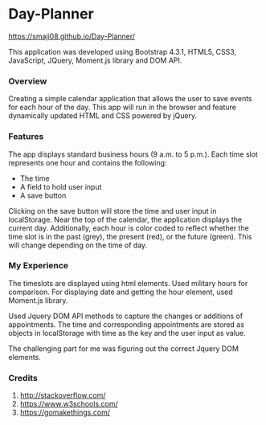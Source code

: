 # Day-Planner
https://smaji08.github.io/Day-Planner/

This application was developed using Bootstrap 4.3.1, HTML5, CSS3, JavaScript, JQuery, Moment.js library and DOM API.

### Overview
Creating a simple calendar application that allows the user to save events for each hour of the day. This app will run in the browser and feature dynamically updated HTML and CSS powered by jQuery.

### Features
The app displays standard business hours (9 a.m. to 5 p.m.). Each time slot represents one hour and contains the following:

- The time
- A field to hold user input
- A save button

Clicking on the save button will store the time and user input in localStorage.
Near the top of the calendar, the application displays the current day. Additionally, each hour is color coded to reflect whether the time slot is in the past (grey), the present (red), or the future (green). This will change depending on the time of day.

### My Experience
The timeslots are displayed using html elements. Used military hours for comparison. For displaying date and getting the hour element, used Moment.js library.

Used Jquery DOM API methods to capture the changes or additions of appointments. The time and corresponding appointments are stored as objects in localStorage with time as the key and the user input as value.

The challenging part for me was figuring out the correct Jquery DOM elements.

### Credits
1. http://stackoverflow.com/
2. https://www.w3schools.com/
3. https://gomakethings.com/